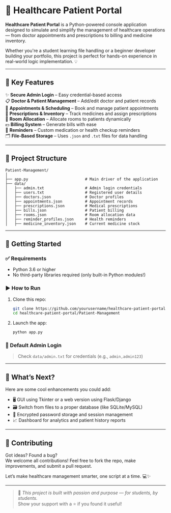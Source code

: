 # 🏥 Healthcare Patient Portal

**Healthcare Patient Portal** is a Python-powered console application designed to simulate and simplify the management of healthcare operations — from doctor appointments and prescriptions to billing and medicine inventory.

Whether you're a student learning file handling or a beginner developer building your portfolio, this project is perfect for hands-on experience in real-world logic implementation. 💡

---

## 🌟 Key Features

✨ **Secure Admin Login** – Easy credential-based access  
📋 **Doctor & Patient Management** – Add/edit doctor and patient records  
📅 **Appointments & Scheduling** – Book and manage patient appointments  
💊 **Prescriptions & Inventory** – Track medicines and assign prescriptions  
🏥 **Room Allocation** – Allocate rooms to patients dynamically  
💵 **Billing System** – Generate bills with ease  
🔔 **Reminders** – Custom medication or health checkup reminders  
🗂 **File-Based Storage** – Uses `.json` and `.txt` files for data handling  

---

## 📁 Project Structure

```
Patient-Management/
│
├── app.py                         # Main driver of the application
├── data/
│   ├── admin.txt                  # Admin login credentials
│   ├── users.txt                  # Registered user details
│   ├── doctors.json               # Doctor profiles
│   ├── appointments.json          # Appointment records
│   ├── prescriptions.json         # Medical prescriptions
│   ├── bills.json                 # Patient billing
│   ├── rooms.json                 # Room allocation data
│   ├── reminder_profiles.json     # Health reminders
│   ├── medicine_inventory.json    # Current medicine stock
```

---

## 🚀 Getting Started

### ✅ Requirements

- Python 3.6 or higher
- No third-party libraries required (only built-in Python modules!)

### ▶️ How to Run

1. Clone this repo:
   ```bash
   git clone https://github.com/yourusername/healthcare-patient-portal.git
   cd healthcare-patient-portal/Patient-Management
   ```

2. Launch the app:
   ```bash
   python app.py
   ```

### 🔐 Default Admin Login

> Check `data/admin.txt` for credentials (e.g., `admin,admin123`)

---

## 🔮 What’s Next?

Here are some cool enhancements you could add:

- 🖥 GUI using Tkinter or a web version using Flask/Django
- 🗃 Switch from files to a proper database (like SQLite/MySQL)
- 🔑 Encrypted password storage and session management
- 📈 Dashboard for analytics and patient history reports

---



## 🤝 Contributing

Got ideas? Found a bug?  
We welcome all contributions! Feel free to fork the repo, make improvements, and submit a pull request.  

Let’s make healthcare management smarter, one script at a time. 💻✨

---

> 🚧 *This project is built with passion and purpose — for students, by students.*  
> Show your support with a ⭐ if you found it useful!

